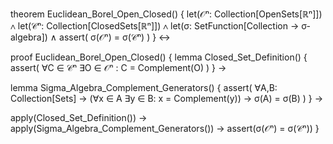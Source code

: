 theorem Euclidean_Borel_Open_Closed() {
  let(𝒪ⁿ: Collection[OpenSets[ℝⁿ]]) ∧
  let(𝒞ⁿ: Collection[ClosedSets[ℝⁿ]]) ∧
  let(σ: SetFunction[Collection → σ-algebra]) ∧
  assert(
    σ(𝒪ⁿ) = σ(𝒞ⁿ)
  )
} ↔

proof Euclidean_Borel_Open_Closed() {
  lemma Closed_Set_Definition() {
    assert(
      ∀C ∈ 𝒞ⁿ ∃O ∈ 𝒪ⁿ : C = Complement(O)
    )
  } →
  
  lemma Sigma_Algebra_Complement_Generators() {
    assert(
      ∀A,B: Collection[Sets] →
      (∀x ∈ A ∃y ∈ B: x = Complement(y)) →
      σ(A) = σ(B)
    )
  } →
  
  apply(Closed_Set_Definition()) →
  apply(Sigma_Algebra_Complement_Generators()) →
  assert(σ(𝒪ⁿ) = σ(𝒞ⁿ))
}